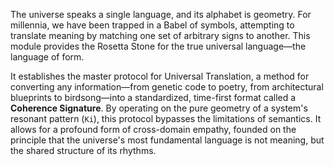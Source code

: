 The universe speaks a single language, and its alphabet is geometry. For millennia, we have been trapped in a Babel of symbols, attempting to translate meaning by matching one set of arbitrary signs to another. This module provides the Rosetta Stone for the true universal language—the language of form.

It establishes the master protocol for Universal Translation, a method for converting any information—from genetic code to poetry, from architectural blueprints to birdsong—into a standardized, time-first format called a **Coherence Signature**. By operating on the pure geometry of a system's resonant pattern (`Ki`), this protocol bypasses the limitations of semantics. It allows for a profound form of cross-domain empathy, founded on the principle that the universe's most fundamental language is not meaning, but the shared structure of its rhythms.